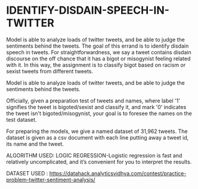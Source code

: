 # IDENTIFY-DISDAIN-SPEECH-IN-TWITTER
Model is able to analyze loads of twitter tweets, and be able to judge the sentiments behind the tweets. 
The goal of this errand is to identify disdain speech in tweets. For straightforwardness, we say a tweet contains disdain discourse on the off chance that it has a bigot or misogynist feeling related with it. In this way, the assignment is to classify bigot based on racism or sexist tweets from different tweets.

Model is able to analyze loads of twitter tweets, and be able to judge the sentiments behind the tweets. 

Officially, given a preparation test of tweets and names, where label '1' signifies the tweet is bigoted/sexist and classify it, and mark '0' indicates the tweet isn't bigoted/misogynist, your goal is to foresee the names on the test dataset.

For preparing the models, we give a named dataset of 31,962 tweets. The dataset is given as a csv document with each line putting away a tweet id, its name and the tweet.

ALGORITHM USED: LOGIC REGRESSION-Logistic regression is fast and relatively uncomplicated, and it’s convenient for you to interpret the results.

DATASET USED : https://datahack.analyticsvidhya.com/contest/practice-problem-twitter-sentiment-analysis/
